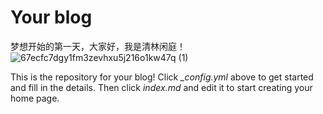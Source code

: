 # Your blog
梦想开始的第一天，大家好，我是清林闲庭！
![67ecfc7dgy1fm3zevhxu5j216o1kw47q (1)](https://github.com/user-attachments/assets/1a6427d0-372f-4ebd-81bb-9d224826f510)

This is the repository for your blog! Click *_config.yml* above to get started and fill in the details. Then click *index.md* and edit it to start creating your home page.
